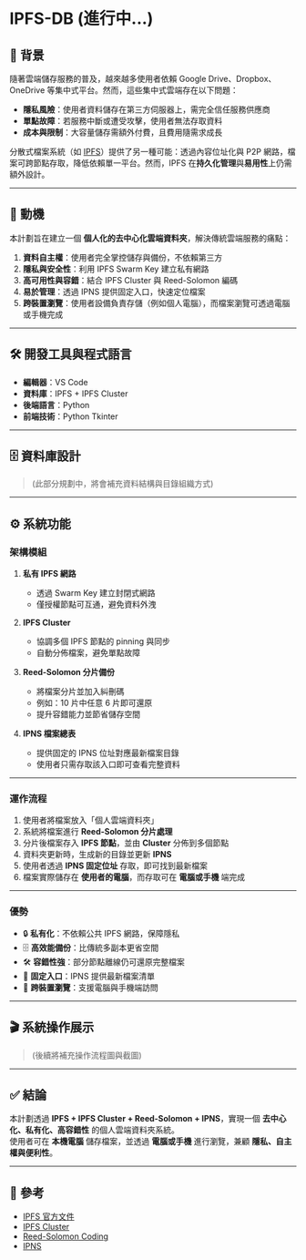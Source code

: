 # IPFS-DB (進行中...)

## 📌 背景
隨著雲端儲存服務的普及，越來越多使用者依賴 Google Drive、Dropbox、OneDrive 等集中式平台。然而，這些集中式雲端存在以下問題：

- **隱私風險**：使用者資料儲存在第三方伺服器上，需完全信任服務供應商  
- **單點故障**：若服務中斷或遭受攻擊，使用者無法存取資料  
- **成本與限制**：大容量儲存需額外付費，且費用隨需求成長  

分散式檔案系統（如 [IPFS](https://ipfs.tech/)）提供了另一種可能：透過內容位址化與 P2P 網路，檔案可跨節點存取，降低依賴單一平台。然而，IPFS 在**持久化管理**與**易用性**上仍需額外設計。

---

## 🎯 動機
本計劃旨在建立一個 **個人化的去中心化雲端資料夾**，解決傳統雲端服務的痛點：

1. **資料自主權**：使用者完全掌控儲存與備份，不依賴第三方  
2. **隱私與安全性**：利用 IPFS Swarm Key 建立私有網路  
3. **高可用性與容錯**：結合 IPFS Cluster 與 Reed-Solomon 編碼  
4. **易於管理**：透過 IPNS 提供固定入口，快速定位檔案  
5. **跨裝置瀏覽**：使用者設備負責存儲（例如個人電腦），而檔案瀏覽可透過電腦或手機完成  

---

## 🛠️ 開發工具與程式語言
- **編輯器**：VS Code  
- **資料庫**：IPFS + IPFS Cluster  
- **後端語言**：Python  
- **前端技術**：Python Tkinter  

---

## 🗄️ 資料庫設計
> (此部分規劃中，將會補充資料結構與目錄組織方式)

---

## ⚙️ 系統功能

### 架構模組
1. **私有 IPFS 網路**  
   - 透過 Swarm Key 建立封閉式網路  
   - 僅授權節點可互通，避免資料外洩  

2. **IPFS Cluster**  
   - 協調多個 IPFS 節點的 pinning 與同步  
   - 自動分佈檔案，避免單點故障  

3. **Reed-Solomon 分片備份**  
   - 將檔案分片並加入糾刪碼  
   - 例如：10 片中任意 6 片即可還原  
   - 提升容錯能力並節省儲存空間  

4. **IPNS 檔案總表**  
   - 提供固定的 IPNS 位址對應最新檔案目錄  
   - 使用者只需存取該入口即可查看完整資料  

---

### 運作流程
1. 使用者將檔案放入「個人雲端資料夾」  
2. 系統將檔案進行 **Reed-Solomon 分片處理**  
3. 分片後檔案存入 **IPFS 節點**，並由 **Cluster** 分佈到多個節點  
4. 資料夾更新時，生成新的目錄並更新 **IPNS**  
5. 使用者透過 **IPNS 固定位址** 存取，即可找到最新檔案  
6. 檔案實際儲存在 **使用者的電腦**，而存取可在 **電腦或手機** 端完成  

---

### 優勢
- 🔒 **私有化**：不依賴公共 IPFS 網路，保障隱私  
- 🗄️ **高效能備份**：比傳統多副本更省空間  
- 🛠️ **容錯性強**：部分節點離線仍可還原完整檔案  
- 🔑 **固定入口**：IPNS 提供最新檔案清單  
- 📱 **跨裝置瀏覽**：支援電腦與手機端訪問  

---

## 🎬 系統操作展示
> (後續將補充操作流程圖與截圖)

---

## ✅ 結論
本計劃透過 **IPFS + IPFS Cluster + Reed-Solomon + IPNS**，實現一個 **去中心化、私有化、高容錯性** 的個人雲端資料夾系統。  
使用者可在 **本機電腦** 儲存檔案，並透過 **電腦或手機** 進行瀏覽，兼顧 **隱私、自主權與便利性**。  

---

## 📖 參考
- [IPFS 官方文件](https://docs.ipfs.tech/)  
- [IPFS Cluster](https://ipfscluster.io/)  
- [Reed-Solomon Coding](https://en.wikipedia.org/wiki/Reed%E2%80%93Solomon_error_correction)  
- [IPNS](https://docs.ipfs.tech/concepts/ipns/)  
